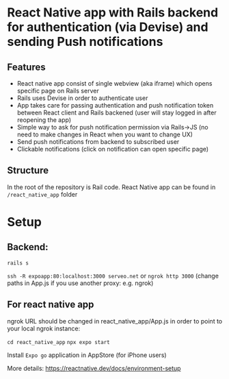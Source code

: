 # React Native app with Rails backend for authentication (via Devise) and sending Push notifications

## Features

- React native app consist of single webview (aka iframe) which opens specific page on Rails server
- Rails uses Devise in order to authenticate user
- App takes care for passing authentication and push notification token between React client and Rails backened (user will stay logged in after reopening the app)
- Simple way to ask for push notification permission via Rails->JS (no need to make changes in React when you want to change UX)
- Send push notifications from backend to subscribed user
- Clickable notifications (click on notification can open specific page)

## Structure

In the root of the repository is Rail code. 
React Native app can be found in `/react_native_app` folder

# Setup

## Backend: 

`rails s` 

`ssh -R expoapp:80:localhost:3000 serveo.net` or `ngrok http 3000` (change paths in App.js if you use another proxy: e.g. ngrok)

## For react native app 

ngrok URL should be changed in react_native_app/App.js in order to point to your local ngrok instance:

`cd react_native_app`
`npx expo start`

Install `Expo go` application in AppStore (for iPhone users) 

More details: https://reactnative.dev/docs/environment-setup

